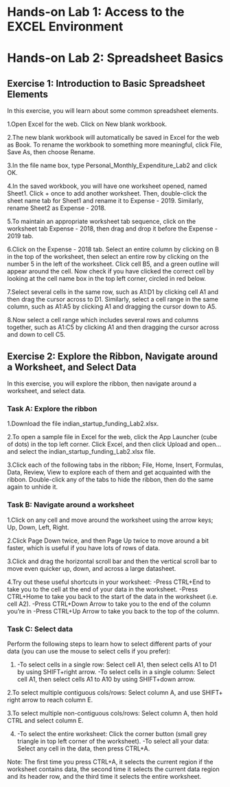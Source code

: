 
# **Hands-on Lab 1: Access to the EXCEL Environment**


# **Hands-on Lab 2: Spreadsheet Basics**

## Exercise 1: Introduction to Basic Spreadsheet Elements
In this exercise, you will learn about some common spreadsheet elements.

1.Open Excel for the web. Click on New blank workbook.

2.The new blank workbook will automatically be saved in Excel for the web as Book. To rename the workbook to something more meaningful, click File, Save As, then choose Rename.

3.In the file name box, type Personal_Monthly_Expenditure_Lab2 and click OK.

4.In the saved workbook, you will have one worksheet opened, named Sheet1. Click + once to add another worksheet. Then, double-click the sheet name tab for Sheet1 and rename it to Expense - 2019. Similarly, rename Sheet2 as Expense - 2018.

5.To maintain an appropriate worksheet tab sequence, click on the worksheet tab Expense - 2018, then drag and drop it before the Expense - 2019 tab.

6.Click on the Expense - 2018 tab. Select an entire column by clicking on B in the top of the worksheet, then select an entire row by clicking on the number 5 in the left of the worksheet. Click cell B5, and a green outline will appear around the cell. Now check if you have clicked the correct cell by looking at the cell name box in the top left corner, circled in red below.

7.Select several cells in the same row, such as A1:D1 by clicking cell A1 and then drag the cursor across to D1. Similarly, select a cell range in the same column, such as A1:A5 by clicking A1 and dragging the cursor down to A5.

8.Now select a cell range which includes several rows and columns together, such as A1:C5 by clicking A1 and then dragging the cursor across and down to cell C5.

## Exercise 2: Explore the Ribbon, Navigate around a Worksheet, and Select Data
In this exercise, you will explore the ribbon, then navigate around a worksheet, and select data.

### Task A: Explore the ribbon
1.Download the file indian_startup_funding_Lab2.xlsx.

2.To open a sample file in Excel for the web, click the App Launcher (cube of dots) in the top left corner. Click Excel, and then click Upload and open… and select the indian_startup_funding_Lab2.xlsx file.

3.Click each of the following tabs in the ribbon; File, Home, Insert, Formulas, Data, Review, View to explore each of them and get acquainted with the ribbon. Double-click any of the tabs to hide the ribbon, then do the same again to unhide it.

### Task B: Navigate around a worksheet
1.Click on any cell and move around the worksheet using the arrow keys; Up, Down, Left, Right.

2.Click Page Down twice, and then Page Up twice to move around a bit faster, which is useful if you have lots of rows of data.

3.Click and drag the horizontal scroll bar and then the vertical scroll bar to move even quicker up, down, and across a large datasheet.

4.Try out these useful shortcuts in your worksheet:
-Press CTRL+End to take you to the cell at the end of your data in the worksheet.
-Press CTRL+Home to take you back to the start of the data in the worksheet (i.e. cell A2).
-Press CTRL+Down Arrow to take you to the end of the column you’re in
-Press CTRL+Up Arrow to take you back to the top of the column.

### Task C: Select data
Perform the following steps to learn how to select different parts of your data (you can use the mouse to select cells if you prefer):

1. -To select cells in a single row: Select cell A1, then select cells A1 to D1 by using SHIFT+right arrow.
-To select cells in a single column: Select cell A1, then select cells A1 to A10 by using SHIFT+down arrow.

2.To select multiple contiguous cols/rows: Select column A, and use SHIFT+ right arrow to reach column E.

3.To select multiple non-contiguous cols/rows: Select column A, then hold CTRL and select column E.

4. -To select the entire worksheet: Click the corner button (small grey triangle in top left corner of the worksheet).
-To select all your data: Select any cell in the data, then press CTRL+A.

Note: The first time you press CTRL+A, it selects the current region if the worksheet contains data, the second time it selects the current data region and its header row, and the third time it selects the entire worksheet.

